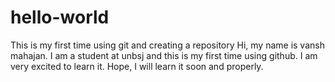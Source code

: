 # hello-world
This is my first time using git and creating a repository
Hi, my name is vansh mahajan. I am a student at unbsj and this is my first time using github. 
I am very excited to learn it. Hope, I will learn it soon and properly.
